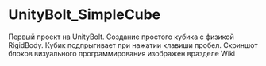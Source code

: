 # UnityBolt_SimpleCube
Первый проект на UnityBolt. Создание простого кубика с физикой RigidBody. Кубик подпрыгивает при нажатии клавиши пробел.
Скриншот блоков визуального программирования изображен  вразделе Wiki
